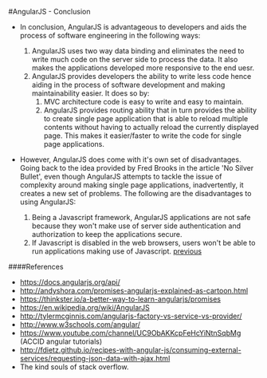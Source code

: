 #AngularJS - Conclusion
* In conclusion, AngularJS is advantageous to developers and aids the process of software engineering in the following ways:
  1. AngularJS uses two way data binding and eliminates the need to write much code on the server side to process the data. It also makes the applications developed more responsive to the end uesr.
  2. AngularJS provides developers the ability to write less code hence aiding in the process of software development and making maintainability easier. It does so by:
      1. MVC architecture code is easy to write and easy to maintain.
      2. AngularJS provides routing ability that in turn provides the ability to create single page application that is able to reload multiple contents without having to actually reload the currently displayed page. This makes it easier/faster to write the code for single page applications.

* However, AngularJS does come with it's own set of disadvantages. Going back to the idea provided by Fred Brooks in the article 'No Silver Bullet', even though AngularJS attempts to tackle the issue of complexity around making single page applications, inadvertently, it creates a new set of problems. The following are the disadvantages to using AngularJS:
  1. Being a Javascript framework, AngularJS applications are not safe because they won't make use of server side authentication and authorization to keep the applications secure.
  2. If Javascript is disabled in the web browsers, users won't be able to run applications making use of Javascript.
[previous](Slide16_PromiseExample.md)

####References
* https://docs.angularjs.org/api/
* http://andyshora.com/promises-angularjs-explained-as-cartoon.html
* https://thinkster.io/a-better-way-to-learn-angularjs/promises
* https://en.wikipedia.org/wiki/AngularJS
* http://tylermcginnis.com/angularjs-factory-vs-service-vs-provider/
* http://www.w3schools.com/angular/
* https://www.youtube.com/channel/UC9ObAKKcpFeHcYiNtnSqbMg (ACCID angular tutorials)
* http://fdietz.github.io/recipes-with-angular-js/consuming-external-services/requesting-json-data-with-ajax.html
* The kind souls of stack overflow. 

